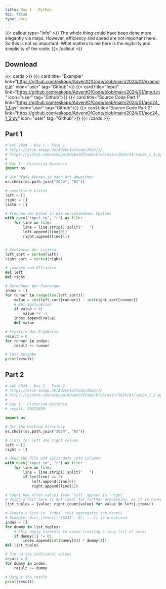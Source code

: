 ```yaml
---
title: Day 1 - Python
toc: false
type: docs
---
```


{{< callout type="info" >}}
The whole thing could have been done more elegantly via maps. However, efficiency and speed are not important here. So this is not so important. What matters to me here is the legibility and simplicity of the code.
{{< /callout >}}

## Download

{{< cards >}}
{{< card title="Example" link="https://github.com/eskopp/AdventOfCode/blob/main/2024/01/example.in" icon="user" tag="Github">}}
{{< card title="Input" link="https://github.com/eskopp/AdventOfCode/blob/main/2024/01/input.in" icon="user" tag="Github">}}
{{< card title="Source Code Part 1" link="https://github.com/eskopp/AdventOfCode/blob/main/2024/01/aoc24_1_1.py" icon="user" tag="Github">}}
{{< card title="Source Code Part 2" link="https://github.com/eskopp/AdventOfCode/blob/main/2024/01/aoc24_1_2.py" icon="user" tag="Github">}}
{{< /cards >}}

## Part 1

```python {linenos=table,linenostart=1}
# AoC 2024 - Day 1 - Task 1
# https://erik-skopp.de/AdventofCode/2024/1/
# https://github.com/eskopp/AdventOfCode/blob/main/2024/01/aoc24_1_1.py
#
# Day 1 - Historian Hysteria
import os

# Die Pfade können je nach Ort abweichen
os.chdir(os.path.join("2024", "01"))

# unsortiere Listen
left = []
right = []
liste = []

# Trennen der Daten in die verschiedenen Spalten
with open("input.in", "r") as file:
    for line in file:
        line = line.strip().split("   ")
        left.append(line[0])
        right.append(line[1])


# Sortieren der Listena
left_sort = sorted(left)
right_sort = sorted(right)

# Löschen von Altlasten
del left
del right

# Berechnen der Paarungen
index = []
for runner in range(len(left_sort)):
    value = int(left_sort[runner]) - int(right_sort[runner])
    # Betragsfunktion
    if value < 0:
        value *= -1
    index.append(value)
    del value

# Ermittle das Ergebniss
result = 0
for runner in index:
    result += runner

# Test Ausgabe
print(result)
```

## Part 2

```python {linenos=table,linenostart=1}
# AoC 2024 - Day 1 - Task 2
# https://erik-skopp.de/AdventofCode/2024/1/
# https://github.com/eskopp/AdventOfCode/blob/main/2024/01/aoc24_1_2.py
#
# Day 1 - Historian Hysteria
# result: 20373490

import os

# Set the working directory
os.chdir(os.path.join("2024", "01"))

# Lists for left and right values
left = []
right = []

# Read the file and split data into columns
with open("input.in", "r") as file:
    for line in file:
        line = line.strip().split("   ")
        if len(line) == 2:
            left.append(line[0])
            right.append(line[1])

# Count how often values from `left` appear in `right`
# Using a dict here is not ideal for further processing, so it is converted to a List[Tuple]
list_tuples = {value: right.count(value) for value in left}.items()

# Create a list in `index` that aggregates the counts
# Example: dict_items([('16435', 0), ...]) is processed
index = []
for dummy in list_tuples:
    # Skip empty elements to avoid creating a long list of zeros
    if dummy[1] != 0:
        index.append(int(dummy[0]) * dummy[1])
del list_tuples

# Sum up the individual values
result = 0
for dummy in index:
    result += dummy

# Output the result
print(result)

```
